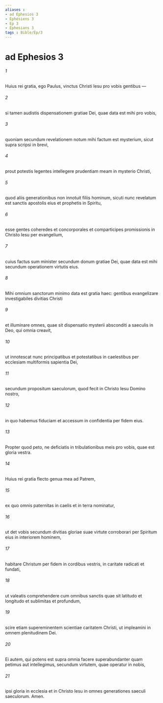 ```yaml
---
aliases : 
- ad Ephesios 3
- Éphésiens 3
- Ep 3
- Ephesians 3
tags : Bible/Ep/3
---
```


# ad Ephesios 3

###### 1
Huius rei gratia, ego Paulus, vinctus Christi Iesu pro vobis gentibus — 
###### 2
si tamen audistis dispensationem gratiae Dei, quae data est mihi pro vobis, 
###### 3
quoniam secundum revelationem notum mihi factum est mysterium, sicut supra scripsi in brevi, 
###### 4
prout potestis legentes intellegere prudentiam meam in mysterio Christi, 
###### 5
quod aliis generationibus non innotuit filiis hominum, sicuti nunc revelatum est sanctis apostolis eius et prophetis in Spiritu, 
###### 6
esse gentes coheredes et concorporales et comparticipes promissionis in Christo Iesu per evangelium, 
###### 7
cuius factus sum minister secundum donum gratiae Dei, quae data est mihi secundum operationem virtutis eius. 
###### 8
Mihi omnium sanctorum minimo data est gratia haec: gentibus evangelizare investigabiles divitias Christi 
###### 9
et illuminare omnes, quae sit dispensatio mysterii absconditi a saeculis in Deo, qui omnia creavit, 
###### 10
ut innotescat nunc principatibus et potestatibus in caelestibus per ecclesiam multiformis sapientia Dei, 
###### 11
secundum propositum saeculorum, quod fecit in Christo Iesu Domino nostro, 
###### 12
in quo habemus fiduciam et accessum in confidentia per fidem eius. 
###### 13
Propter quod peto, ne deficiatis in tribulationibus meis pro vobis, quae est gloria vestra.
###### 14
Huius rei gratia flecto genua mea ad Patrem, 
###### 15
ex quo omnis paternitas in caelis et in terra nominatur, 
###### 16
ut det vobis secundum divitias gloriae suae virtute corroborari per Spiritum eius in interiorem hominem, 
###### 17
habitare Christum per fidem in cordibus vestris, in caritate radicati et fundati, 
###### 18
ut valeatis comprehendere cum omnibus sanctis quae sit latitudo et longitudo et sublimitas et profundum, 
###### 19
scire etiam supereminentem scientiae caritatem Christi, ut impleamini in omnem plenitudinem Dei.
###### 20
Ei autem, qui potens est supra omnia facere superabundanter quam petimus aut intellegimus, secundum virtutem, quae operatur in nobis, 
###### 21
ipsi gloria in ecclesia et in Christo Iesu in omnes generationes saeculi saeculorum. Amen.
